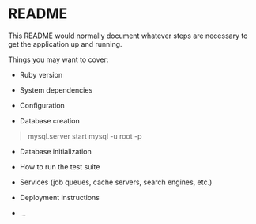 # README

This README would normally document whatever steps are necessary to get the
application up and running.

Things you may want to cover:

* Ruby version

* System dependencies

* Configuration

* Database creation
> mysql.server start
> mysql -u root -p

* Database initialization

* How to run the test suite

* Services (job queues, cache servers, search engines, etc.)

* Deployment instructions

* ...

